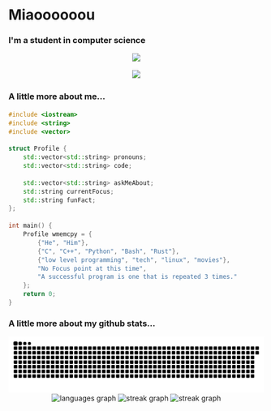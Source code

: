 <h1 align="left">Miaoooooou</h1>

### I'm a student in computer science

<div align="center">
  <img src="https://profile-counter.glitch.me/wmemcpy/count.svg?"  />
</div>


<p align="center">
  <a href="https://skillicons.dev">
    <img src="https://skillicons.dev/icons?i=git,github,ipfs,linux,docker,vim,md,c,cpp,bash,lua,py,rust,discord,bots" />
  </a>
</p>

### A little more about me...

```cpp
#include <iostream>
#include <string>
#include <vector>

struct Profile {
    std::vector<std::string> pronouns;
    std::vector<std::string> code;
    
    std::vector<std::string> askMeAbout;
    std::string currentFocus;
    std::string funFact;
};

int main() {
    Profile wmemcpy = {
        {"He", "Him"},
        {"C", "C++", "Python", "Bash", "Rust"},
        {"low level programming", "tech", "linux", "movies"},
        "No Focus point at this time",
        "A successful program is one that is repeated 3 times."
    };
    return 0;
}
```

### A little more about my github stats...

<div align="center">
  <picture>
    <source media="(prefers-color-scheme: dark)" srcset="https://raw.githubusercontent.com/cfrancie/cfrancie/output/github-contribution-grid-snake-dark.svg">
    <source media="(prefers-color-scheme: light)" srcset="https://raw.githubusercontent.com/cfrancie/cfrancie/output/github-contribution-grid-snake.svg">
    <img alt="github contribution grid snake animation" src="https://raw.githubusercontent.com/cfrancie/cfrancie/output/github-contribution-grid-snake.svg">
  </picture>
</div>

<div align="center">
  <img src="https://github-readme-stats.vercel.app/api/top-langs?username=wmemcpy&locale=en&hide_title=false&layout=compact&card_width=320&langs_count=5&theme=tokyonight&hide_border=false&order=2" height="150" alt="languages graph"  />
  <img src="https://streak-stats.demolab.com?user=wmemcpy&locale=en&mode=daily&theme=tokyonight&hide_border=false&border_radius=5&date_format=j/n[/Y]&order=3" height="150" alt="streak graph"  />
  <img src="https://github-readme-activity-graph.vercel.app/graph?username=wmemcpy&theme=tokyo-night" height="280" alt="streak graph"  />
</div>
